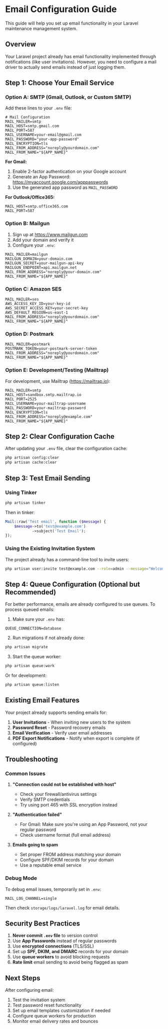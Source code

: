 # Email Configuration Guide

This guide will help you set up email functionality in your Laravel maintenance management system.

## Overview

Your Laravel project already has email functionality implemented through notifications (like user invitations). However, you need to configure a mail driver to actually send emails instead of just logging them.

## Step 1: Choose Your Email Service

### Option A: SMTP (Gmail, Outlook, or Custom SMTP)

Add these lines to your `.env` file:

```env
# Mail Configuration
MAIL_MAILER=smtp
MAIL_HOST=smtp.gmail.com
MAIL_PORT=587
MAIL_USERNAME=your-email@gmail.com
MAIL_PASSWORD="your-app-password"
MAIL_ENCRYPTION=tls
MAIL_FROM_ADDRESS="noreply@yourdomain.com"
MAIL_FROM_NAME="${APP_NAME}"
```

**For Gmail:**
1. Enable 2-factor authentication on your Google account
2. Generate an App Password: https://myaccount.google.com/apppasswords
3. Use the generated app password as `MAIL_PASSWORD`

**For Outlook/Office365:**
```env
MAIL_HOST=smtp.office365.com
MAIL_PORT=587
```

### Option B: Mailgun

1. Sign up at https://www.mailgun.com
2. Add your domain and verify it
3. Configure your `.env`:

```env
MAIL_MAILER=mailgun
MAILGUN_DOMAIN=your-domain.com
MAILGUN_SECRET=your-mailgun-api-key
MAILGUN_ENDPOINT=api.mailgun.net
MAIL_FROM_ADDRESS="noreply@your-domain.com"
MAIL_FROM_NAME="${APP_NAME}"
```

### Option C: Amazon SES

```env
MAIL_MAILER=ses
AWS_ACCESS_KEY_ID=your-key-id
AWS_SECRET_ACCESS_KEY=your-secret-key
AWS_DEFAULT_REGION=us-east-1
MAIL_FROM_ADDRESS="noreply@yourdomain.com"
MAIL_FROM_NAME="${APP_NAME}"
```

### Option D: Postmark

```env
MAIL_MAILER=postmark
POSTMARK_TOKEN=your-postmark-server-token
MAIL_FROM_ADDRESS="noreply@yourdomain.com"
MAIL_FROM_NAME="${APP_NAME}"
```

### Option E: Development/Testing (Mailtrap)

For development, use Mailtrap (https://mailtrap.io):

```env
MAIL_MAILER=smtp
MAIL_HOST=sandbox.smtp.mailtrap.io
MAIL_PORT=2525
MAIL_USERNAME=your-mailtrap-username
MAIL_PASSWORD=your-mailtrap-password
MAIL_ENCRYPTION=tls
MAIL_FROM_ADDRESS="noreply@example.com"
MAIL_FROM_NAME="${APP_NAME}"
```

## Step 2: Clear Configuration Cache

After updating your `.env` file, clear the configuration cache:

```bash
php artisan config:clear
php artisan cache:clear
```

## Step 3: Test Email Sending

### Using Tinker

```bash
php artisan tinker
```

Then in tinker:

```php
Mail::raw('Test email', function ($message) {
    $message->to('test@example.com')
            ->subject('Test Email');
});
```

### Using the Existing Invitation System

The project already has a command-line tool to invite users:

```bash
php artisan user:invite test@example.com --role=admin --message="Welcome to the system!"
```

## Step 4: Queue Configuration (Optional but Recommended)

For better performance, emails are already configured to use queues. To process queued emails:

1. Make sure your `.env` has:
```env
QUEUE_CONNECTION=database
```

2. Run migrations if not already done:
```bash
php artisan migrate
```

3. Start the queue worker:
```bash
php artisan queue:work
```

Or for development:
```bash
php artisan queue:listen
```

## Existing Email Features

Your project already supports sending emails for:

1. **User Invitations** - When inviting new users to the system
2. **Password Reset** - Password recovery emails
3. **Email Verification** - Verify user email addresses
4. **PDF Export Notifications** - Notify when export is complete (if configured)

## Troubleshooting

### Common Issues

1. **"Connection could not be established with host"**
   - Check your firewall/antivirus settings
   - Verify SMTP credentials
   - Try using port 465 with SSL encryption instead

2. **"Authentication failed"**
   - For Gmail: Make sure you're using an App Password, not your regular password
   - Check username format (full email address)

3. **Emails going to spam**
   - Set proper FROM address matching your domain
   - Configure SPF/DKIM records for your domain
   - Use a reputable email service

### Debug Mode

To debug email issues, temporarily set in `.env`:

```env
MAIL_LOG_CHANNEL=single
```

Then check `storage/logs/laravel.log` for email details.

## Security Best Practices

1. **Never commit `.env` file** to version control
2. Use **App Passwords** instead of regular passwords
3. Use **encrypted connections** (TLS/SSL)
4. Set up **SPF, DKIM, and DMARC** records for your domain
5. Use **queue workers** to avoid blocking requests
6. **Rate limit** email sending to avoid being flagged as spam

## Next Steps

After configuring email:

1. Test the invitation system
2. Test password reset functionality
3. Set up email templates customization if needed
4. Configure queue workers for production
5. Monitor email delivery rates and bounces 